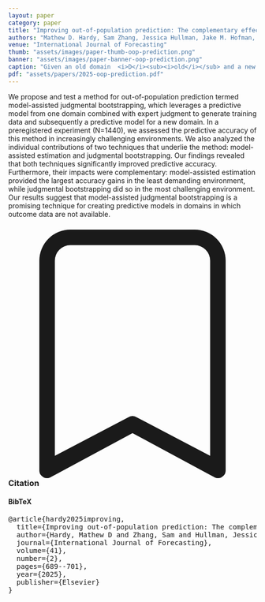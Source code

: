 ```yaml
---
layout: paper
category: paper
title: "Improving out-of-population prediction: The complementary effects of model assistance and judgmental bootstrapping"
authors: "Mathew D. Hardy, Sam Zhang, Jessica Hullman, Jake M. Hofman, Daniel G. Goldstein"
venue: "International Journal of Forecasting"
thumb: "assets/images/paper-thumb-oop-prediction.png"
banner: "assets/images/paper-banner-oop-prediction.png"
caption: "Given an old domain  <i>D</i><sub><i>old</i></sub> and a new domain <i>D</i><sub><i>new</i></sub>, model-assisted judgmental bootstrapping is a five-step process. (a) Based on the target case in the new domain, an expert identifies a set of predictor values to input into the old-domain model in order to obtain a prediction that the expert can consult later. (b) The old-domain model creates a prediction for the input designated. (c) The expert reviews the output in light of the inputs and records their best estimate for the target case in the new domain. (d) When a sufficient number of pairs of expert estimates and new cases are in hand, they are used to train a judgmental bootstrapping model to predict the expert's estimates. (e) The bootstrapping model is ready to forecast new cases in the new domain."
pdf: "assets/papers/2025-oop-prediction.pdf"
---
```


<!-- abstract -->

We propose and test a method for out-of-population prediction termed model-assisted judgmental bootstrapping, which leverages a predictive model from one domain combined with expert judgment to generate training data and subsequently a predictive model for a new domain. In a preregistered experiment (N=1440), we assessed the predictive accuracy of this method in increasingly challenging environments. We also analyzed the individual contributions of two techniques that underlie the method: model-assisted estimation and judgmental bootstrapping. Our findings revealed that both techniques significantly improved predictive accuracy. Furthermore, their impacts were complementary: model-assisted estimation provided the largest accuracy gains in the least demanding environment, while judgmental bootstrapping did so in the most challenging environment. Our results suggest that model-assisted judgmental bootstrapping is a promising technique for creating predictive models in domains in which outcome data are not available.

<h3><svg xmlns="http://www.w3.org/2000/svg" fill="currentColor" class="bi bi-bookmark" viewBox="0 0 16 16">
  <path d="M2 2a2 2 0 0 1 2-2h8a2 2 0 0 1 2 2v13.5a.5.5 0 0 1-.777.416L8 13.101l-5.223 2.815A.5.5 0 0 1 2 15.5V2zm2-1a1 1 0 0 0-1 1v12.566l4.723-2.482a.5.5 0 0 1 .554 0L13 14.566V2a1 1 0 0 0-1-1H4z"/>
</svg> Citation</h3>
<div class="bibtex">
<!-- bibtex -->
<h4>BibTeX</h4>
<pre>
@article{hardy2025improving,
  title={Improving out-of-population prediction: The complementary effects of model assistance and judgmental bootstrapping},
  author={Hardy, Mathew D and Zhang, Sam and Hullman, Jessica and Hofman, Jake M and Goldstein, Daniel G},
  journal={International Journal of Forecasting},
  volume={41},
  number={2},
  pages={689--701},
  year={2025},
  publisher={Elsevier}
}
</pre>
</div>
